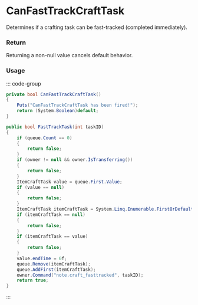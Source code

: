 # CanFastTrackCraftTask
<Badge type="info" text="Item"/><Badge type="danger" text="Carbon Compatible"/><Badge type="warning" text="Oxide Compatible"/>
Determines if a crafting task can be fast-tracked (completed immediately).

### Return
Returning a non-null value cancels default behavior.

### Usage
::: code-group
```csharp [Example]
private bool CanFastTrackCraftTask()
{
	Puts("CanFastTrackCraftTask has been fired!");
	return (System.Boolean)default;
}
```
```csharp [Source — Assembly-CSharp @ ItemCrafter]
public bool FastTrackTask(int taskID)
{
	if (queue.Count == 0)
	{
		return false;
	}
	if (owner != null && owner.IsTransferring())
	{
		return false;
	}
	ItemCraftTask value = queue.First.Value;
	if (value == null)
	{
		return false;
	}
	ItemCraftTask itemCraftTask = System.Linq.Enumerable.FirstOrDefault(queue, (ItemCraftTask x) => x.taskUID == taskID && !x.cancelled);
	if (itemCraftTask == null)
	{
		return false;
	}
	if (itemCraftTask == value)
	{
		return false;
	}
	value.endTime = 0f;
	queue.Remove(itemCraftTask);
	queue.AddFirst(itemCraftTask);
	owner.Command("note.craft_fasttracked", taskID);
	return true;
}

```
:::
